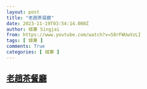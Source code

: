 ```yaml
---
layout: post
title: "老趙茶餐廳"
date: 2023-11-19T03:54:14.000Z
author: 城寨 Singjai
from: https://www.youtube.com/watch?v=S8rFWUwVzLI
tags: [ 城寨 ]
comments: True
categories: [ 城寨 ]
---
```

<!--1700366054000-->
[老趙茶餐廳](https://www.youtube.com/watch?v=S8rFWUwVzLI)
------

<div>

</div>

